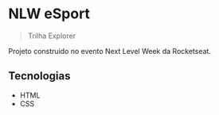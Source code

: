 # NLW eSport

> Trilha Explorer

Projeto construido no evento Next Level Week da Rocketseat.

## Tecnologias

- HTML
- CSS